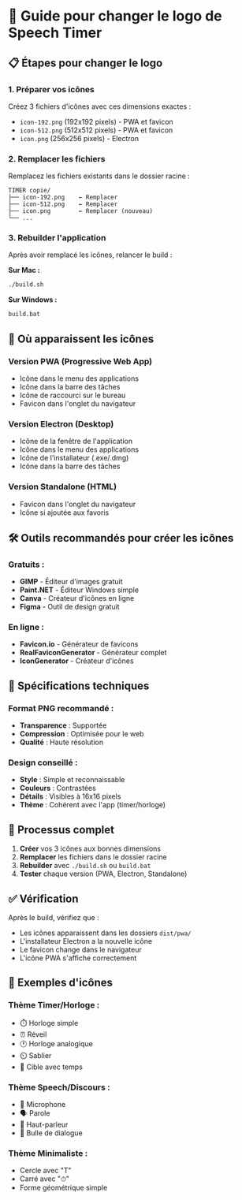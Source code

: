 # 🎨 Guide pour changer le logo de Speech Timer

## 📋 Étapes pour changer le logo

### 1. **Préparer vos icônes**

Créez 3 fichiers d'icônes avec ces dimensions exactes :

- `icon-192.png` (192x192 pixels) - PWA et favicon
- `icon-512.png` (512x512 pixels) - PWA et favicon  
- `icon.png` (256x256 pixels) - Electron

### 2. **Remplacer les fichiers**

Remplacez les fichiers existants dans le dossier racine :
```
TIMER copie/
├── icon-192.png    ← Remplacer
├── icon-512.png    ← Remplacer  
├── icon.png        ← Remplacer (nouveau)
└── ...
```

### 3. **Rebuilder l'application**

Après avoir remplacé les icônes, relancer le build :

**Sur Mac :**
```bash
./build.sh
```

**Sur Windows :**
```cmd
build.bat
```

## 🎯 Où apparaissent les icônes

### **Version PWA (Progressive Web App)**
- Icône dans le menu des applications
- Icône dans la barre des tâches
- Icône de raccourci sur le bureau
- Favicon dans l'onglet du navigateur

### **Version Electron (Desktop)**
- Icône de la fenêtre de l'application
- Icône dans le menu des applications
- Icône de l'installateur (.exe/.dmg)
- Icône dans la barre des tâches

### **Version Standalone (HTML)**
- Favicon dans l'onglet du navigateur
- Icône si ajoutée aux favoris

## 🛠️ Outils recommandés pour créer les icônes

### **Gratuits :**
- **GIMP** - Éditeur d'images gratuit
- **Paint.NET** - Éditeur Windows simple
- **Canva** - Créateur d'icônes en ligne
- **Figma** - Outil de design gratuit

### **En ligne :**
- **Favicon.io** - Générateur de favicons
- **RealFaviconGenerator** - Générateur complet
- **IconGenerator** - Créateur d'icônes

## 📐 Spécifications techniques

### **Format PNG recommandé :**
- **Transparence** : Supportée
- **Compression** : Optimisée pour le web
- **Qualité** : Haute résolution

### **Design conseillé :**
- **Style** : Simple et reconnaissable
- **Couleurs** : Contrastées
- **Détails** : Visibles à 16x16 pixels
- **Thème** : Cohérent avec l'app (timer/horloge)

## 🔄 Processus complet

1. **Créer** vos 3 icônes aux bonnes dimensions
2. **Remplacer** les fichiers dans le dossier racine
3. **Rebuilder** avec `./build.sh` ou `build.bat`
4. **Tester** chaque version (PWA, Electron, Standalone)

## ✅ Vérification

Après le build, vérifiez que :
- Les icônes apparaissent dans les dossiers `dist/pwa/`
- L'installateur Electron a la nouvelle icône
- Le favicon change dans le navigateur
- L'icône PWA s'affiche correctement

## 🎨 Exemples d'icônes

### **Thème Timer/Horloge :**
- ⏱️ Horloge simple
- ⏰ Réveil
- 🕐 Horloge analogique
- ⏲️ Sablier
- 🎯 Cible avec temps

### **Thème Speech/Discours :**
- 🎤 Microphone
- 🗣️ Parole
- 📢 Haut-parleur
- 💬 Bulle de dialogue

### **Thème Minimaliste :**
- Cercle avec "T"
- Carré avec "⏱"
- Forme géométrique simple

